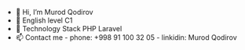 - 👋 Hi, I’m Murod Qodirov
- 🌱 English level C1
- 🔹 Technology Stack PHP Laravel
- 📫 Contact me 
      - phone: +998 91 100 32 05 
      - linkidin: Murod Qodirov
